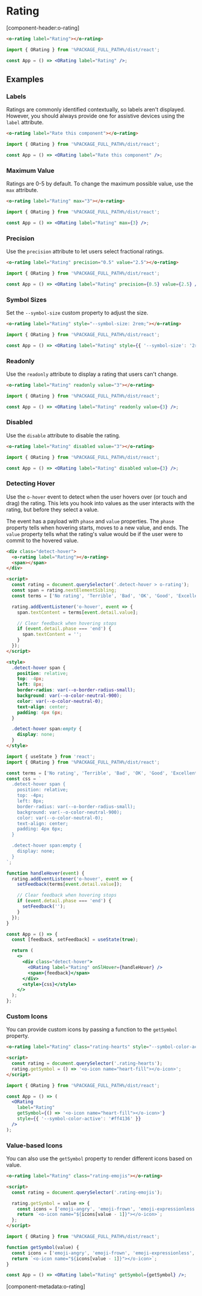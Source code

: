 # Rating

[component-header:o-rating]

```html preview
<o-rating label="Rating"></o-rating>
```

```jsx react
import { ORating } from '%PACKAGE_FULL_PATH%/dist/react';

const App = () => <ORating label="Rating" />;
```

## Examples

### Labels

Ratings are commonly identified contextually, so labels aren't displayed. However, you should always provide one for assistive devices using the `label` attribute.

```html preview
<o-rating label="Rate this component"></o-rating>
```

```jsx react
import { ORating } from '%PACKAGE_FULL_PATH%/dist/react';

const App = () => <ORating label="Rate this component" />;
```

### Maximum Value

Ratings are 0-5 by default. To change the maximum possible value, use the `max` attribute.

```html preview
<o-rating label="Rating" max="3"></o-rating>
```

```jsx react
import { ORating } from '%PACKAGE_FULL_PATH%/dist/react';

const App = () => <ORating label="Rating" max={3} />;
```

### Precision

Use the `precision` attribute to let users select fractional ratings.

```html preview
<o-rating label="Rating" precision="0.5" value="2.5"></o-rating>
```

```jsx react
import { ORating } from '%PACKAGE_FULL_PATH%/dist/react';

const App = () => <ORating label="Rating" precision={0.5} value={2.5} />;
```

### Symbol Sizes

Set the `--symbol-size` custom property to adjust the size.

```html preview
<o-rating label="Rating" style="--symbol-size: 2rem;"></o-rating>
```

```jsx react
import { ORating } from '%PACKAGE_FULL_PATH%/dist/react';

const App = () => <ORating label="Rating" style={{ '--symbol-size': '2rem' }} />;
```

### Readonly

Use the `readonly` attribute to display a rating that users can't change.

```html preview
<o-rating label="Rating" readonly value="3"></o-rating>
```

```jsx react
import { ORating } from '%PACKAGE_FULL_PATH%/dist/react';

const App = () => <ORating label="Rating" readonly value={3} />;
```

### Disabled

Use the `disable` attribute to disable the rating.

```html preview
<o-rating label="Rating" disabled value="3"></o-rating>
```

```jsx react
import { ORating } from '%PACKAGE_FULL_PATH%/dist/react';

const App = () => <ORating label="Rating" disabled value={3} />;
```

### Detecting Hover

Use the `o-hover` event to detect when the user hovers over (or touch and drag) the rating. This lets you hook into values as the user interacts with the rating, but before they select a value.

The event has a payload with `phase` and `value` properties. The `phase` property tells when hovering starts, moves to a new value, and ends. The `value` property tells what the rating's value would be if the user were to commit to the hovered value.

```html preview
<div class="detect-hover">
  <o-rating label="Rating"></o-rating>
  <span></span>
</div>

<script>
  const rating = document.querySelector('.detect-hover > o-rating');
  const span = rating.nextElementSibling;
  const terms = ['No rating', 'Terrible', 'Bad', 'OK', 'Good', 'Excellent'];

  rating.addEventListener('o-hover', event => {
    span.textContent = terms[event.detail.value];

    // Clear feedback when hovering stops
    if (event.detail.phase === 'end') {
      span.textContent = '';
    }
  });
</script>

<style>
  .detect-hover span {
    position: relative;
    top: -4px;
    left: 8px;
    border-radius: var(--o-border-radius-small);
    background: var(--o-color-neutral-900);
    color: var(--o-color-neutral-0);
    text-align: center;
    padding: 4px 6px;
  }

  .detect-hover span:empty {
    display: none;
  }
</style>
```

```jsx react
import { useState } from 'react';
import { ORating } from '%PACKAGE_FULL_PATH%/dist/react';

const terms = ['No rating', 'Terrible', 'Bad', 'OK', 'Good', 'Excellent'];
const css = `
  .detect-hover span {
    position: relative;
    top: -4px;
    left: 8px;
    border-radius: var(--o-border-radius-small);
    background: var(--o-color-neutral-900);
    color: var(--o-color-neutral-0);
    text-align: center;
    padding: 4px 6px;
  }

  .detect-hover span:empty {
    display: none;
  }
`;

function handleHover(event) {
  rating.addEventListener('o-hover', event => {
    setFeedback(terms[event.detail.value]);

    // Clear feedback when hovering stops
    if (event.detail.phase === 'end') {
      setFeedback('');
    }
  });
}

const App = () => {
  const [feedback, setFeedback] = useState(true);

  return (
    <>
      <div class="detect-hover">
        <ORating label="Rating" onSlHover={handleHover} />
        <span>{feedback}</span>
      </div>
      <style>{css}</style>
    </>
  );
};
```

### Custom Icons

You can provide custom icons by passing a function to the `getSymbol` property.

```html preview
<o-rating label="Rating" class="rating-hearts" style="--symbol-color-active: #ff4136;"></o-rating>

<script>
  const rating = document.querySelector('.rating-hearts');
  rating.getSymbol = () => '<o-icon name="heart-fill"></o-icon>';
</script>
```

```jsx react
import { ORating } from '%PACKAGE_FULL_PATH%/dist/react';

const App = () => (
  <ORating
    label="Rating"
    getSymbol={() => '<o-icon name="heart-fill"></o-icon>'}
    style={{ '--symbol-color-active': '#ff4136' }}
  />
);
```

### Value-based Icons

You can also use the `getSymbol` property to render different icons based on value.

```html preview
<o-rating label="Rating" class="rating-emojis"></o-rating>

<script>
  const rating = document.querySelector('.rating-emojis');

  rating.getSymbol = value => {
    const icons = ['emoji-angry', 'emoji-frown', 'emoji-expressionless', 'emoji-smile', 'emoji-laughing'];
    return `<o-icon name="${icons[value - 1]}"></o-icon>`;
  };
</script>
```

```jsx react
import { ORating } from '%PACKAGE_FULL_PATH%/dist/react';

function getSymbol(value) {
  const icons = ['emoji-angry', 'emoji-frown', 'emoji-expressionless', 'emoji-smile', 'emoji-laughing'];
  return `<o-icon name="${icons[value - 1]}"></o-icon>`;
}

const App = () => <ORating label="Rating" getSymbol={getSymbol} />;
```

[component-metadata:o-rating]

